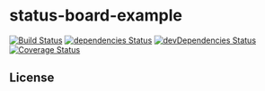 # status-board-example
[![Build Status](https://travis-ci.org/jameswlane/status-board-example.svg?branch=master)](https://travis-ci.org/jameswlane/status-board-example)
[![dependencies Status](https://david-dm.org/jameswlane/status-board-example/status.svg)](https://david-dm.org/jameswlane/status-board-example)
[![devDependencies Status](https://david-dm.org/jameswlane/status-board-example/dev-status.svg)](https://david-dm.org/jameswlane/status-board-example?type=dev)
[![Coverage Status](https://coveralls.io/repos/github/jameswlane/status-board-example/badge.svg?branch=master)](https://coveralls.io/github/jameswlane/status-board-example?branch=master)

## License